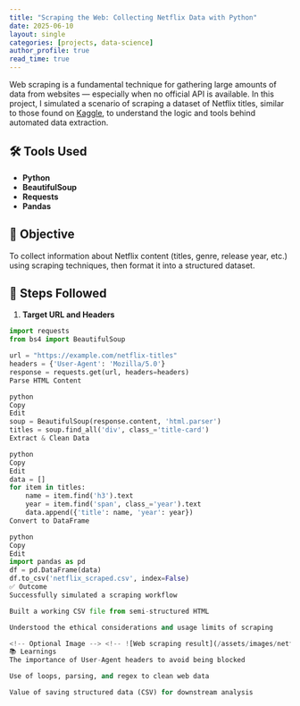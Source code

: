 ```yaml
---
title: "Scraping the Web: Collecting Netflix Data with Python"
date: 2025-06-10
layout: single
categories: [projects, data-science]
author_profile: true
read_time: true
---
```


Web scraping is a fundamental technique for gathering large amounts of data from websites — especially when no official API is available. In this project, I simulated a scenario of scraping a dataset of Netflix titles, similar to those found on [Kaggle](https://www.kaggle.com/), to understand the logic and tools behind automated data extraction.

## 🛠️ Tools Used

- **Python**
- **BeautifulSoup**
- **Requests**
- **Pandas**

## 🧩 Objective

To collect information about Netflix content (titles, genre, release year, etc.) using scraping techniques, then format it into a structured dataset.

## 🔎 Steps Followed

1. **Target URL and Headers**
```python
import requests
from bs4 import BeautifulSoup

url = "https://example.com/netflix-titles"
headers = {'User-Agent': 'Mozilla/5.0'}
response = requests.get(url, headers=headers)
Parse HTML Content

python
Copy
Edit
soup = BeautifulSoup(response.content, 'html.parser')
titles = soup.find_all('div', class_='title-card')
Extract & Clean Data

python
Copy
Edit
data = []
for item in titles:
    name = item.find('h3').text
    year = item.find('span', class_='year').text
    data.append({'title': name, 'year': year})
Convert to DataFrame

python
Copy
Edit
import pandas as pd
df = pd.DataFrame(data)
df.to_csv('netflix_scraped.csv', index=False)
✅ Outcome
Successfully simulated a scraping workflow

Built a working CSV file from semi-structured HTML

Understood the ethical considerations and usage limits of scraping

<!-- Optional Image --> <!-- ![Web scraping result](/assets/images/netflix-scrape-preview.png) -->
📚 Learnings
The importance of User-Agent headers to avoid being blocked

Use of loops, parsing, and regex to clean web data

Value of saving structured data (CSV) for downstream analysis
